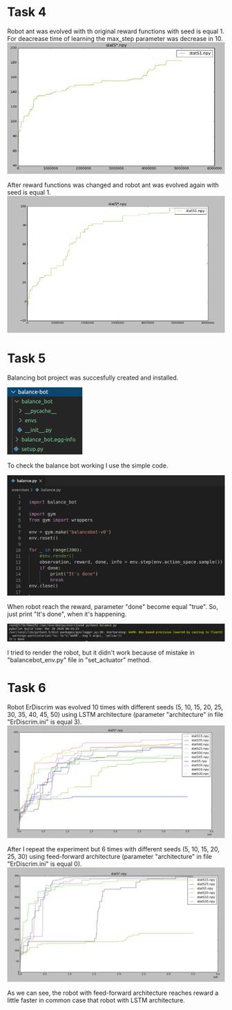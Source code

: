 # Task 4
Robot ant was evolved with th original reward functions with seed is equal 1. For deacrease time of learning the max_step parameter was decrease in 10. 
![Image alt](https://github.com/lelami/Behavioural_robotics/raw/master/images_4_6/4_s1_original.png)

After reward functions was changed and robot ant was evolved again with seed is equal 1. 
![Image alt](https://github.com/lelami/Behavioural_robotics/raw/master/images_4_6/4_s1_modified.png)

# Task 5
Balancing bot project was succesfully created and installed.

![Image alt](https://github.com/lelami/Behavioural_robotics/raw/master/images_4_6/5_bb_folder.png)

To check the balance bot working I use the simple code.

![Image alt](https://github.com/lelami/Behavioural_robotics/raw/master/images_4_6/5_checking_code.png)

 When robot reach the reward, parameter "done" become equal "true". So, just print "It's done", when it's happening.
 
![Image alt](https://github.com/lelami/Behavioural_robotics/raw/master/images_4_6/5_work.png)

I tried to render the robot, but it didn't work because of mistake in "balancebot_env.py" file in "set_actuator" method.

# Task 6
Robot ErDiscrim was evolved 10 times with different seeds (5, 10, 15, 20, 25, 30, 35, 40, 45, 50) using LSTM architecture (parameter "architecture" in file "ErDiscrim.ini" is equal 3). 
![Image alt](https://github.com/lelami/Behavioural_robotics/raw/master/images_4_6/6_lstm.png)

After I repeat the experiment but 6 times with different seeds (5, 10, 15, 20, 25, 30) using feed-forward architecture (parameter "architecture" in file "ErDiscrim.ini" is equal 0). 
![Image alt](https://github.com/lelami/Behavioural_robotics/raw/master/images_4_6/6_feedforward.png)

As we can see, the robot with feed-forward architecture reaches reward a little faster in common case that robot with LSTM architecture.
